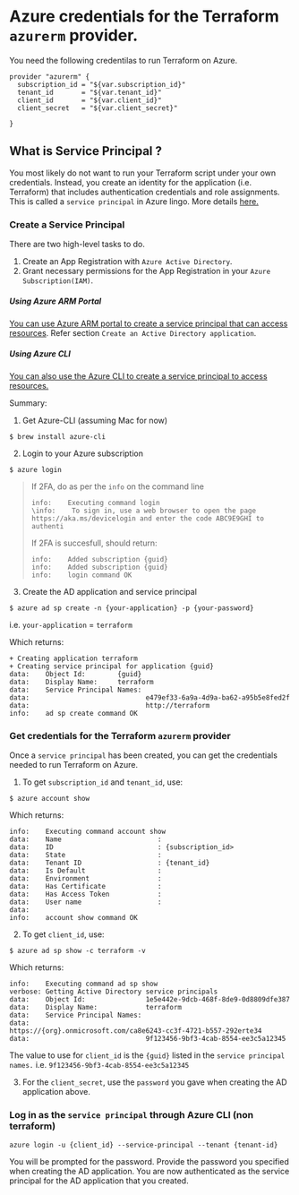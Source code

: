 
# Azure credentials for the Terraform `azurerm` provider.

You need the following credentilas to run Terraform on Azure.
```
provider "azurerm" {
  subscription_id = "${var.subscription_id}"
  tenant_id       = "${var.tenant_id}"
  client_id       = "${var.client_id}"
  client_secret   = "${var.client_secret}"

}
```

## What is Service Principal ?

You most likely do not want to run your Terraform script under your own credentials. Instead, you create an identity for the application (i.e. Terraform) that includes authentication credentials and role assignments. This is called  a `service principal` in Azure lingo. More details [here.](https://docs.microsoft.com/en-us/azure/azure-resource-manager/resource-group-authenticate-service-principal)


### Create a Service Principal

There are two high-level tasks to do.

1. Create an App Registration with `Azure Active Directory`.
2. Grant necessary permissions for the App Registration in your `Azure Subscription(IAM)`.


##### Using Azure ARM Portal

<!-- You can do this via [Azure ARM portal](http://portal.azure.com) as described [here](https://www.terraform.io/docs/providers/azurerm/). -->

[You can use Azure ARM portal to create a service principal that can access resources](https://docs.microsoft.com/en-us/azure/azure-resource-manager/resource-group-create-service-principal-portal). Refer section `Create an Active Directory application`.


##### Using Azure CLI

[You can also use the Azure CLI to create a service principal to access resources.](https://docs.microsoft.com/en-us/azure/azure-resource-manager/resource-group-authenticate-service-principal-cli#provide-credentials-through-azure-cli)

Summary:

1. Get Azure-CLI (assuming Mac for now)
```
$ brew install azure-cli
```

2. Login to your Azure subscription
```
$ azure login
```
> If 2FA, do as per the `info` on the command line
> ```
> info:    Executing command login
> \info:    To sign in, use a web browser to open the page https://aka.ms/devicelogin and enter the code ABC9E9GHI to authenti
> ```
> If 2FA is succesfull, should return:
> ```
> info:    Added subscription {guid}
> info:    Added subscription {guid}
> info:    login command OK
> ```

3. Create the AD application and service principal
```
$ azure ad sp create -n {your-application} -p {your-password}
```
i.e. `your-application` = `terraform`

Which returns:
```
+ Creating application terraform
+ Creating service principal for application {guid}
data:    Object Id:        {guid}
data:    Display Name:     terraform
data:    Service Principal Names:
data:                             e479ef33-6a9a-4d9a-ba62-a95b5e8fed2f
data:                             http://terraform
info:    ad sp create command OK
```


### Get credentials for the Terraform `azurerm` provider

Once a `service principal` has been created, you can get the credentials needed to run Terraform on Azure.

1. To get `subscription_id` and `tenant_id`, use:
```
$ azure account show
```

Which returns:
```
info:    Executing command account show
data:    Name                        :
data:    ID                          : {subscription_id>
data:    State                       :
data:    Tenant ID                   : {tenant_id}
data:    Is Default                  :
data:    Environment                 :
data:    Has Certificate             :
data:    Has Access Token            :
data:    User name                   :
data:
info:    account show command OK
```

2. To get `client_id`, use:
```
$ azure ad sp show -c terraform -v
```

Which returns:
```
info:    Executing command ad sp show
verbose: Getting Active Directory service principals
data:    Object Id:               1e5e442e-9dcb-468f-8de9-0d8809dfe387
data:    Display Name:            terraform
data:    Service Principal Names:
data:                             https://{org}.onmicrosoft.com/ca8e6243-cc3f-4721-b557-292erte34
data:                             9f123456-9bf3-4cab-8554-ee3c5a12345
```

The value to use for `client_id` is the `{guid}` listed in the `service principal names.` i.e. `9f123456-9bf3-4cab-8554-ee3c5a12345`

3. For the `client_secret`, use the `password` you gave when creating the AD application above.


### Log in as the `service principal` through Azure CLI (non terraform)

```
azure login -u {client_id} --service-principal --tenant {tenant-id}
```
You will be prompted for the password. Provide the password you specified when creating the AD application.
You are now authenticated as the service principal for the AD application that you created.
